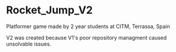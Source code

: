 # Rocket_Jump_V2
Platformer game made by 2 year students at CITM, Terrassa, Spain

V2 was created because V1's poor repository managment caused unsolvable issues.
